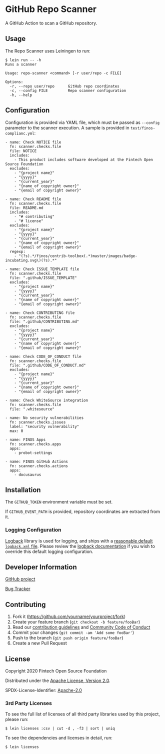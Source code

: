 # GitHub Repo Scanner

A GitHub Action to scan a GitHub repository.

## Usage

The Repo Scanner uses Leiningen to run:

```
$ lein run -- -h
Runs a scanner

Usage: repo-scanner <command> [-r user/repo -c FILE]

Options:
  -r, --repo user/repo      GitHub repo coordinates
  -c, --config FILE         Repo scanner configuration
  -h, --help
```

## Configuration

Configuration is provided via YAML file, which must be passed as `--config` parameter to the scanner execution. A sample is provided in `test/finos-complianc.yml`:

```
- name: Check NOTICE file
  fn: scanner.checks.file
  file: NOTICE
  includes:
    - This product includes software developed at the Fintech Open Source Foundation
  excludes:
    - "{project name}"
    - "{yyyy}"
    - "{current_year}"
    - "{name of copyright owner}"
    - "{email of copyright owner}"

- name: Check README file
  fn: scanner.checks.file
  file: README.md
  includes:
    - "# contributing"
    - "# license"
  excludes:
    - "{project name}"
    - "{yyyy}"
    - "{current_year}"
    - "{name of copyright owner}"
    - "{email of copyright owner}"
  regexp:
    - "(?s).*/finos/contrib-toolbox(.*)master/images/badge-incubating.svg\)(?s).*"

- name: Check ISSUE_TEMPLATE file
  fn: scanner.checks.file
  file: ".github/ISSUE_TEMPLATE"
  excludes:
    - "{project name}"
    - "{yyyy}"
    - "{current_year}"
    - "{name of copyright owner}"
    - "{email of copyright owner}"

- name: Check CONTRIBUTING file
  fn: scanner.checks.file
  file: ".github/CONTRIBUTING.md"
  excludes:
    - "{project name}"
    - "{yyyy}"
    - "{current_year}"
    - "{name of copyright owner}"
    - "{email of copyright owner}"

- name: Check CODE_OF_CONDUCT file
  fn: scanner.checks.file
  file: ".github/CODE_OF_CONDUCT.md"
  excludes:
    - "{project name}"
    - "{yyyy}"
    - "{current_year}"
    - "{name of copyright owner}"
    - "{email of copyright owner}"

- name: Check WhiteSource integration
  fn: scanner.checks.file
  file: ".whitesource"

- name: No security vulnerabilities
  fn: scanner.checks.issues
  label: "security vulnerability"
  max: 0

- name: FINOS Apps
  fn: scanner.checks.apps
  apps:
    - probot-settings

- name: FINOS GitHub Actions
  fn: scanner.checks.actions
  apps:
    - docusaurus
```

## Installation

The `GITHUB_TOKEN` environment variable must be set.

If `GITHUB_EVENT_PATH` is provided, repository coordinates are extracted from it.

### Logging Configuration

[Logback](https://logback.qos.ch/) library is used for logging, and ships with a
[reasonable default `logback.xml` file](https://github.com/finos/github-org-meta/blob/master/resources/logback.xml).
Please review the [logback documentation](https://logback.qos.ch/manual/configuration.html#configFileProperty) if you
wish to override this default logging configuration.

## Developer Information

[GitHub project](https://github.com/maoo/repo-scanner)

[Bug Tracker](https://github.com/maoo/repo-scanner/issues)

## Contributing

1. Fork it (<https://github.com/yourname/yourproject/fork>)
2. Create your feature branch (`git checkout -b feature/fooBar`)
3. Read our [contribution guidelines](.github/CONTRIBUTING.md) and [Community Code of Conduct](https://www.finos.org/code-of-conduct)
4. Commit your changes (`git commit -am 'Add some fooBar'`)
5. Push to the branch (`git push origin feature/fooBar`)
6. Create a new Pull Request

## License

Copyright 2020 Fintech Open Source Foundation

Distributed under the [Apache License, Version 2.0](http://www.apache.org/licenses/LICENSE-2.0).

SPDX-License-Identifier: [Apache-2.0](https://spdx.org/licenses/Apache-2.0)

### 3rd Party Licenses

To see the full list of licenses of all third party libraries used by this project, please run:

```shell
$ lein licenses :csv | cut -d , -f3 | sort | uniq
```

To see the dependencies and licenses in detail, run:

```shell
$ lein licenses
```